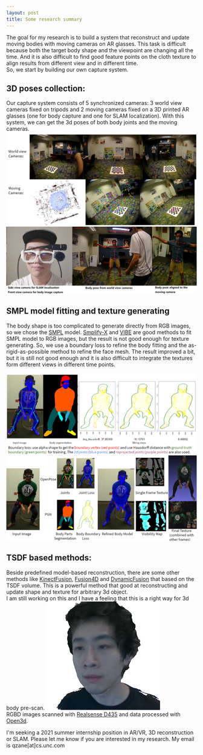 ```yaml
---
layout: post
title: Some research summary
---
```


The goal for my research is to build a system that reconstruct and update moving bodies with moving cameras on AR glasses. 
This task is difficult because both the target body shape and the viewpoint are changing all the time. 
And it is also difficult to find good feature points on the cloth texture to align results from different view and in different time.  
So, we start by building our own capture system.

## 3D poses collection:

Our capture system consists of 5 synchronized cameras: 3 world view cameras fixed on tripods and 2 moving cameras fixed on a 3D printed AR glasses (one for body capture and one for SLAM localization). 
With this system, we can get the 3d poses of both body joints and the moving cameras.
![cameras](/images/201112-1-all_cameras.png "cameras") <br>
![glasses](/images/201112-2-glasses_loc.jpg "glasses localization") <br>

## SMPL model fitting and texture generating
The body shape is too complicated to generate directly from RGB images, so we chose the [SMPL](https://smpl.is.tue.mpg.de/) model. 
[Smplify-X](https://smpl-x.is.tue.mpg.de/) and [VIBE](https://github.com/mkocabas/VIBE) are good methods to fit SMPL model to RGB images, but the result is not good enough for texture generating. 
So, we use a boundary loss to refine the body fitting and the as-rigid-as-possible method to refine the face mesh. 
The result improved a bit, but it is still not good enough and it is also difficult to integrate the textures form different views in different time points. 

![cameras](/images/201112-3-boundary_loss.png "boundary_loss") <br>
![glasses](/images/201112-4-texture_pipeline.png "texture_pipeline") <br>

## TSDF based methods:
Beside predefined model-based reconstruction, there are some other methods like [KinectFusion](https://www.microsoft.com/en-us/research/publication/kinectfusion-real-time-3d-reconstruction-and-interaction-using-a-moving-depth-camera/), 
[Fusion4D](https://www.microsoft.com/en-us/research/wp-content/uploads/2016/11/a114-dou.pdf) and [DynamicFusion](https://grail.cs.washington.edu/projects/dynamicfusion/) that based on the TSDF volume. 
This is a powerful method that good at reconstructing and update shape and texture for arbitrary 3d object.  
I am still working on this and I have a feeling that this is a right way for 3d body pre-scan.
![glasses](/images/201112-5-Qian_TSDF.png "TSDF mesh") <br>
RGBD images scanned with [Realsense D435](https://www.intelrealsense.com/zh-hans/depth-camera-d435/) and data processed with [Open3d](http://www.open3d.org/).

I'm seeking a 2021 summer internship position in AR/VR, 3D reconstruction or SLAM. Please let me know if you are interested in my research. My email is qzane[at]cs.unc.com
